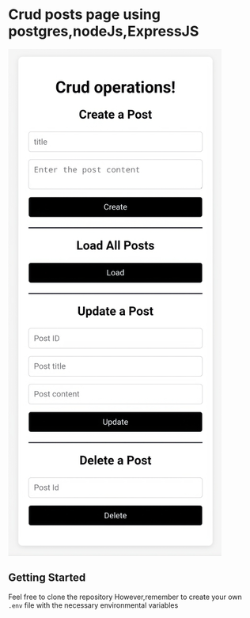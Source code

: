 # Crud posts page using postgres,nodeJs,ExpressJS

![](./assets/page.jpg)

## Getting Started

Feel free to clone the repository
However,remember to create your own `.env` file with the necessary environmental variables
